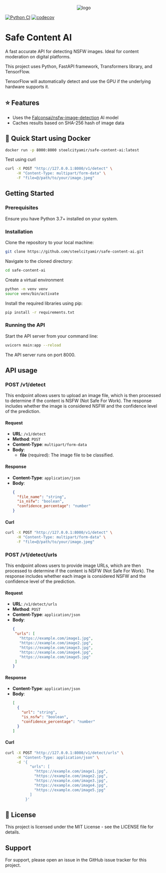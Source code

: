 <p align="center">
     <img src="https://github.com/steelcityamir/safe-content-ai/assets/54147931/95f56427-dd91-42f7-8d70-d0bed795e14b" alt="logo">
</p>

[![Python CI](https://github.com/steelcityamir/safe-content-ai/actions/workflows/ci.yml/badge.svg?branch=main)](https://github.com/steelcityamir/safe-content-ai/actions/workflows/ci.yml) [![codecov](https://codecov.io/gh/steelcityamir/safe-content-ai/graph/badge.svg?token=RRZEJFKRG1)](https://codecov.io/gh/steelcityamir/safe-content-ai)


# Safe Content AI
A fast accurate API for detecting NSFW images.  Ideal for content moderation on digital platforms.

This project uses Python, FastAPI framework, Transformers library, and TensorFlow.  

TensorFlow will automatically detect and use the GPU if the underlying hardware supports it. 

## ⭐ Features

- Uses the [Falconsai/nsfw-image-detection](https://huggingface.co/Falconsai/nsfw_image_detection) AI model
- Caches results based on SHA-256 hash of image data


## 🐳 Quick Start using Docker

```bash
docker run -p 8000:8000 steelcityamir/safe-content-ai:latest
```

Test using curl

```bash
curl -X POST "http://127.0.0.1:8000/v1/detect" \
     -H "Content-Type: multipart/form-data" \
     -F "file=@/path/to/your/image.jpeg"
```

## Getting Started

### Prerequisites

Ensure you have Python 3.7+ installed on your system.

### Installation

Clone the repository to your local machine:

```bash
git clone https://github.com/steelcityamir/safe-content-ai.git
```

Navigate to the cloned directory:

```bash
cd safe-content-ai
```

Create a virtual environment
```bash
python -m venv venv
source venv/bin/activate
```

Install the required libraries using pip:

```bash
pip install -r requirements.txt
```


### Running the API

Start the API server from your command line:

```bash
uvicorn main:app --reload
```
The API server runs on port 8000.

## API usage

### POST /v1/detect

This endpoint allows users to upload an image file, which is then processed to determine if the content is NSFW (Not Safe For Work). The response includes whether the image is considered NSFW and the confidence level of the prediction.

#### Request

- **URL**: `/v1/detect`
- **Method**: `POST`
- **Content-Type**: `multipart/form-data`
- **Body**:
  - **file** (required): The image file to be classified.

#### Response

- **Content-Type**: `application/json`
- **Body**:
  ```json
  {
    "file_name": "string",
    "is_nsfw": "boolean",
    "confidence_percentage": "number"
  }
  ```

#### Curl

```bash
curl -X POST "http://127.0.0.1:8000/v1/detect" \
     -H "Content-Type: multipart/form-data" \
     -F "file=@/path/to/your/image.jpeg"
```
### POST /v1/detect/urls

This endpoint allows users to provide image URLs, which are then processed to determine if the content is NSFW (Not Safe For Work). The response includes whether each image is considered NSFW and the confidence level of the prediction.

#### Request

- **URL**: `/v1/detect/urls`
- **Method**: `POST`
- **Content-Type**: `application/json`
- **Body**:
   ```json
  {
    "urls": [
      "https://example.com/image1.jpg",
      "https://example.com/image2.jpg",
      "https://example.com/image3.jpg",
      "https://example.com/image4.jpg",
      "https://example.com/image5.jpg"
    ]
  }
  ```

#### Response

- **Content-Type**: `application/json`
- **Body**:
  ```json
  [
    {
      "url": "string",
      "is_nsfw": "boolean",
      "confidence_percentage": "number"
    }
  ]
  ```

#### Curl

```bash
curl -X POST "http://127.0.0.1:8000/v1/detect/urls" \
     -H "Content-Type: application/json" \
     -d '{
           "urls": [
             "https://example.com/image1.jpg",
             "https://example.com/image2.jpg",
             "https://example.com/image3.jpg",
             "https://example.com/image4.jpg",
             "https://example.com/image5.jpg"
           ]
         }'
```

## 📄 License

This project is licensed under the MIT License - see the LICENSE file for details.

## Support

For support, please open an issue in the GitHub issue tracker for this project.


